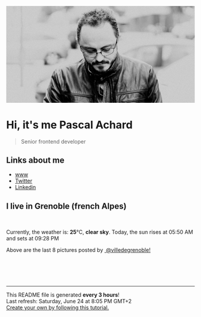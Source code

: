 ![Pascal Achard](./images/photo-pascal-achard.jpg)
# Hi, it's me Pascal Achard
> Senior frontend developer

## Links about me
- [www](https://www.pascal-achard.com)
- [Twitter](https://twitter.com/botmaster)
- [Linkedin](http://www.linkedin.com/in/pascal-achard)


## I live in Grenoble (french Alpes)
<img src="https://openweathermap.org/img/wn/01d@2x.png" alt="">

Currently, the weather is: **25**°C, **clear sky**.
Today, the sun rises at 05:50 AM and sets at 09:28 PM

Above are the last 8 pictures posted by <a href="https://www.instagram.com/villedegrenoble/" target="_blank"><img alt="" src="https://upload.wikimedia.org/wikipedia/commons/thumb/e/e7/Instagram_logo_2016.svg/1024px-Instagram_logo_2016.svg.png" width="20"/> @villedegrenoble!</a>

<p style="display: flex; flex-wrap: wrap; gap: 20px;">
        <img src="https://cdn1.picuki.com/hosted-by-instagram/q/0exhNuNYnjBcaS3SYdxKjf8AzPRyWgxSZ60STLepjSVmIR1vLHOapZA0mpCl6yRxIwVgFDeSYzxl4YktVF9WAj1%7C%7CNUDWTryJRD1S7auQVebN1jZl85RglLYzJXQcZHao%7C%7C8EvUAmYdSgIGaYDG7uo+qhT5aGuO1lQpTb9d7JGmC4E5ZObS6olhMF4pJ2Jg3Tt%7C%7C9kiJzJE5m4vMAQusNyJ52tEX%7C%7CD+O8BnsaBwVLYBxMQK5qnRlSaHEmw+Jj8uRHagtIj+kOYA2DrKQmQL4k+IQZkoDnQh2AzjoCV3t4gj1aSNBdxuiekZkIH2bSAEXG428Fk71pu1ynOdV0Gv%7C%7CXJF03fL9L21RvQVt6HDDtrMYd+92SvMXp3JI5VqbXglF87eRU6IJ8S0M%7C%7CkfmY4SSqwX9QjnoFf7S7734wB4AGhM1GSKWcU=.jpeg" alt="" width="200"/>
        <img src="https://cdn1.picuki.com/hosted-by-instagram/q/0exhNuNYnjBcaS3SYdxKjf8AzPRyWg9SZ60STLepjSVmIR1vLHOapZA0mpCj4yRwKwVlASuRYzxl4YovWVxYCT17PkDbSbGJSDdV56qdXOikvDZv8ZZgnLYyKHccZX+s88QlXWOpNWwSDv5PHL%7C%7Clo7gX5v%7C%7CsbCgEpjuSKrVCkGZTjse3TO9%7C%7C2pYf5%7C%7CHSv1izv9QpcmkazXgpdAd4+pvlpDk1VOCtIc17q7VySKNBjNUEuKK81Sa8H2QkaHp%7C%7CECKet8XCkONFui3rSzY57zz2F%7C%7C19EEIdvlqztEtjtrMkkdWEDLtJzt8A%7C%7CI6HS1QlGWlvqklPv6XslHPaSkGI%7C%7CmIUwGPRn+T8J7gprsigdcy8U%7C%7C%7C%7Cd%7C%7CCqTf5bvOakcWXFeM67CWE3GJ8yXA9IJr6h3Nftn2HqW8yO8YuTC%7C%7CTBAQjpP3mLfVcUmYdvJgpCq8UjDiznTplBrkZns.jpeg" alt="" width="200"/>
        <img src="https://cdn1.picuki.com/hosted-by-instagram/q/0exhNuNYnjBcaS3SYdxKjf8AzPR0Wg9SZ60STLepjSVmIR1vLHOapZA0mpCl6yRxIwVgFDeSYzxl4Y8uVl5QCz1%7C%7CNUDWTrGPTDZX7q6fV+zN2zJv%7C%7CZNllL41K3IcbX+s88YrVwmYdSgIGaYDG7uo+qhT5aGuO1lQpTb9d7JGmC4E5ZObS6olhMF4pJ2Jg3Tt%7C%7C9kiJzJE5m4vMAQusNyP52hEX%7C%7CD+O8BnsaBwVLYBxMQK5qnRlSaHEmw+Jj8uTnagtIj+kOYA2CHsRwVv12CWUqEaDnRH0WWBjUV3t4gj1aSNBdxuiekZkIH2bSAEXG428Fk71pu1ynOdV0Gv%7C%7CFJT6UHw7ryoZucqvKHmFPmkTM7R3g3NX+bEDK9eU2gjUNHTCkjlIv2XMOkfmY4SSqwX9geW0lD7S7734wB4AGhM1GSKWcU=.jpeg" alt="" width="200"/>
        <img src="https://cdn1.picuki.com/hosted-by-instagram/q/0exhNuNYnjBcaS3SYdxKjf8AzPR0WgxSZ60STLepjSVmIR1vLHOapZA0mpCl6yRxIwVgFDeSYzxl54woWVhTCD1%7C%7CNUfdSr2OSTxU762eU+3N1TRj8ZNinLk3JXwXY3+n8sArVgmYdSgIGaYDG7uo%7C%7CesJ+fjrcjcFrjOMNbRKmDdttdCwFahlza4lsfe4kx2xu5xncG114WNxahlw5OLUqQUCSKnjMcF6saR5UvoKmMZQpr6gmCG2GGM5b295BTGS9IjOkqg8iyDXdzQspjD3F+8EIU8hjl246jsSlN59htejObs1+MZgovL1SFFBWmhm+jVBocW+xzTsSUGI%7C%7CgVRwGKOlf7kNPEu+8WgGtKbdoj8gQ7iQ5f5Wbl4XikkJNjlXWjVIcauLphPjKkCBuhG8Gaa5CCIWoH1+CI3CzAX1WDSLcMpGqjb+6GnzWTZhmCI91c6xZs=.jpeg" alt="" width="200"/>
        <img src="https://cdn1.picuki.com/hosted-by-instagram/q/0exhNuNYnjBcaS3SYdxKjf8AzPRyWg9SZ60STLepjSVmIR1vLHOapZA0mpCj4yRwKwVlASuRYzxl4IwtUVxQCD15PE3cTbCNTTtR7KSaUe+hvDNn%7C%7CJFkk789KnYbbHSt%7C%7CsYlVW+pNWwSDv5PHL%7C%7Clo7gX5v%7C%7CsbCgEpjuSKrVCkGZTjse3TO9%7C%7C2pYf5%7C%7CHSv1izv9QpcmkazXgpdAd4+pvlpDk1VOCtIc17q7VySKNBjNUEuKK81Sa8H2QkaHp%7C%7CECKet8XCkONFui3rSzY57zz2F%7C%7C59EEIdvlqztEsToYV9pr+6Etl10t8AjqXPZDcMGWlvqklPv6XslHPaSkGI%7C%7CmIUwGPRn+T8J7gprsigdcy8U%7C%7C%7C%7CLyCDLOvzhDqhia0wuLN%7C%7CZdmXlF62XIJh6x7RgFekf5wm28la6YIbl0EJAQjpP3mLfVcUnENnLgpCq8UjDiznTplBrkZns.jpeg" alt="" width="200"/>
        <img src="https://cdn1.picuki.com/hosted-by-instagram/q/0exhNuNYnjBcaS3SYdxKjf8AzPR0Wg9SZ60STLepjSVmIR1vLHOapZA0mpCl6yRxIwVgFDeSYzxl540sUVpZDz1%7C%7CNUTdQbyKRTZT6a+cU+vN1Dxi9J9ilrc8LXQdY3an%7C%7C8IrUAmYdSgIGaYDG7uo%7C%7CesJ+fjrcjcFrjOMNbRKmDdttdCwFahlza4lsfe4kx2xu5xncG114WNxahlw5OLUqQUCSKnjMcF6saR5UvoKmMZQpr2gmCG2GGM5b295BTGS9IjOkqg8iyDXdzQspjD3Ee8EIU8hjl246kIB57YWo5atO4B6+MZhlInuXHBBWmhm+jVBocW+xzTsSUGI%7C%7CgVRwGKOlf7kNPEu+8WgGtKbdorazyrMf5PzH5RPYk8cEcmFflzLF627UplVkqdNI%7C%7Cx+hWe9oCWUJ+b80TI3CzAX1WDSLbAkE6nb+6GnzWTZhmCI91c6xZs=.jpeg" alt="" width="200"/>
        <img src="https://cdn1.picuki.com/hosted-by-instagram/q/0exhNuNYnjBcaS3SYdxKjf8AzPR0Wg9SZ60STLepjSVmIR1vLHOapZA0mpCl6yRxIwVgFDeSYzxl540rVFlWDj1%7C%7CNUTdQbOORDlQ7aSaVO3N1DFn9pNgl7o0JXEbbXap%7C%7C8otXAmYdSgIGaYDG7uo%7C%7CesJ+fjrcjcFrjOMNbRKmDdttdCwFahlza4lsfe4kx2xu5xncG114WNxahlw5OLUqQUCSKnjMcF6saR5UvoKmMZQpr2gmCG2GGM5b295BTGS9IjOkqg8iyDXdzQspjD3Ee8EIU8hjl246gwGmr163rGnMrdi+MZgs5T5FWxBWmhm+jVBocW+xzTsSUGI%7C%7CgVRwGKOlf7kNPEu+8WgGtKbdt354A%7C%7C0ObfkBulaBHgwEdbhBmnTc8qGEN4Nu9tOLMdk9USapzeMdqTfjyI3CzAX1WDSLcUlG6Tb+6GnzWTZhmCI91c6xZs=.jpeg" alt="" width="200"/>
        <img src="https://cdn1.picuki.com/hosted-by-instagram/q/0exhNuNYnjBcaS3SYdxKjf8AzPRyWgxSZ60STLepjSVmIR1vLHOapZA0mpCj4yRwKwVlASuRYzxl4I4uUlhXDj14NEfXTLeMST9T5qycVejN1TJi8ZZokbc1KXwaYnar9MUrUQmYdSgIGaYDG7uo%7C%7CesJ%7C%7CPnucjcFrjOMNbRKmDdttdCwFahlza4lsfe4kx2xu5xncG114WNxahlw5OLUqQUCSKnjMcF6saR5UvoKmMZWpr6gmCG2GGM5b295BTGS9IjOkqg8iyDXdzQspjD3Eu8EIU8hjl246iY4o5UqurSjG59U+MZguYLUf1lBWmhm+jVBocW+xzTvSUGI%7C%7CgVRwGKOlf7kNPEu+8WgGtKbdujkmyb1Ooj3WYNjeEgNOsbSZw%7C%7CELPysUc19mrxLOe5+%7C%7CX%7C%7CgqQS8fZPA0gQ3CzAX1WDSW8cpF9%7C%7Cb+6GnzWTZhmCI91c6xZs=.jpeg" alt="" width="200"/>
</p>

------------
<p>This README file is generated <b>every 3 hours</b>!
    <br />Last refresh: Saturday, June 24 at 8:05 PM GMT+2
    <br /><a href="https://medium.com/@th.guibert/how-to-create-a-self-updating-readme-md-for-your-github-profile-f8b05744ca91">Create your own by following this tutorial.</a>
</p>
<p><a href="https://github.com/botmaster/botmaster/actions/workflows/main.yaml"><img alt="" src="https://github.com/botmaster/botmaster/actions/workflows/main.yaml/badge.svg" /></a></p>

